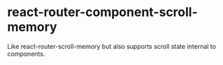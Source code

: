 # react-router-component-scroll-memory
Like react-router-scroll-memory but also supports scroll state internal to components.
